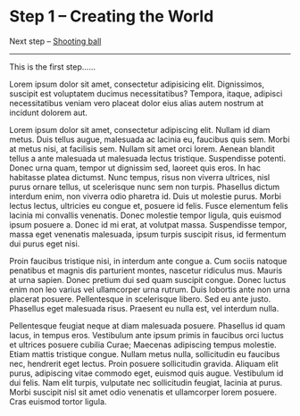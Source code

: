 # Step 1 – Creating the World

Next step – [Shooting ball](./tree/master/02-shootind-ball)

* * *

This is the first step......

Lorem ipsum dolor sit amet, consectetur adipisicing elit. Dignissimos, suscipit est voluptatem ducimus necessitatibus? Tempora, itaque, adipisci necessitatibus veniam vero placeat dolor eius alias autem nostrum at incidunt dolorem aut.

Lorem ipsum dolor sit amet, consectetur adipiscing elit. Nullam id diam metus. Duis tellus augue, malesuada ac lacinia eu, faucibus quis sem. Morbi at metus nisi, at facilisis sem. Nullam sit amet orci lorem. Aenean blandit tellus a ante malesuada ut malesuada lectus tristique. Suspendisse potenti. Donec urna quam, tempor ut dignissim sed, laoreet quis eros. In hac habitasse platea dictumst. Nunc tempus, risus non viverra ultrices, nisl purus ornare tellus, ut scelerisque nunc sem non turpis. Phasellus dictum interdum enim, non viverra odio pharetra id. Duis ut molestie purus. Morbi lectus lectus, ultricies eu congue et, posuere id felis. Fusce elementum felis lacinia mi convallis venenatis. Donec molestie tempor ligula, quis euismod ipsum posuere a. Donec id mi erat, at volutpat massa. Suspendisse tempor, massa eget venenatis malesuada, ipsum turpis suscipit risus, id fermentum dui purus eget nisi.

Proin faucibus tristique nisi, in interdum ante congue a. Cum sociis natoque penatibus et magnis dis parturient montes, nascetur ridiculus mus. Mauris at urna sapien. Donec pretium dui sed quam suscipit congue. Donec luctus enim non leo varius vel ullamcorper urna rutrum. Duis lobortis ante non urna placerat posuere. Pellentesque in scelerisque libero. Sed eu ante justo. Phasellus eget malesuada risus. Praesent eu nulla est, vel interdum nulla.

Pellentesque feugiat neque at diam malesuada posuere. Phasellus id quam lacus, in tempus eros. Vestibulum ante ipsum primis in faucibus orci luctus et ultrices posuere cubilia Curae; Maecenas adipiscing tempus molestie. Etiam mattis tristique congue. Nullam metus nulla, sollicitudin eu faucibus nec, hendrerit eget lectus. Proin posuere sollicitudin gravida. Aliquam elit purus, adipiscing vitae commodo eget, euismod quis augue. Vestibulum id dui felis. Nam elit turpis, vulputate nec sollicitudin feugiat, lacinia at purus. Morbi suscipit nisl sit amet odio venenatis et ullamcorper lorem posuere. Cras euismod tortor ligula.